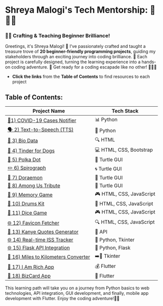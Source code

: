 # Shreya Malogi's Tech Mentorship: 🚀👩‍💻
###  🌟🌈 Crafting & Teaching Beginner Brilliance!

Greetings, it's Shreya Malogi! 🌟 I've passionately crafted and taught a treasure trove of **20 beginner-friendly programming projects**, guiding my stakeholders through an exciting journey into coding brilliance. 🚀 Each project is carefully designed, turning the learning experience into a hands-on coding adventure. 🌌 Get ready for a coding escapade like no other! 🚀👩‍💻

- **Click the links** from the **Table of Contents** to find resources to each project 

## Table of Contents: 

| Project Name                                                                   | Tech Stack                      |
|--------------------------------------------------------------------------------|---------------------------------|
| [🦠1) COVID-19 Cases Notifier](https://github.com/shreyamalogi/corona-cases-notifyer) | 📊 Python                      |
| [🗣️ 2) Text-to-Speech (TTS)](https://github.com/shreyamalogi/TTS)                    | 📝 Python                      |
| [📄 3) Bio Data ](https://github.com/shreyamalogi/Bio-Data)                   | 🔍 HTML                        |
| [🐶 4) Tinder for Dogs](https://github.com/shreyamalogi/tindog)                               | 💻 HTML, CSS, Bootstrap        |
| [🎨 5) Polka Dot](https://github.com/shreyamalogi/the_hirst_painting)                 | 🔵 Turtle GUI                  |
| [✏️ 6) Spirograph](https://github.com/shreyamalogi/spirograph)                       | 🌀 Turtle GUI                  |
| [🤖 7) Doraemon](https://github.com/shreyamalogi/doraemon)                           | 🎨 Turtle GUI                  |
| [🚀 8) Among Us Tribute](https://github.com/shreyamalogi/among-us)                   | 👥 Turtle GUI                  |
| [🧠 9) Memory Game](https://github.com/shreyamalogi/memory-game)                    | 🎮 HTML, CSS, JavaScript       |
| [🥁 10) Drums Kit](https://github.com/shreyamalogi/drums-app)                        | 🚀 HTML, CSS, JavaScript       |
| [🎲 11) Dice Game](https://github.com/shreyamalogi/Dice-game)                        | 🎮 HTML, CSS, JavaScript       |
| [🌐 12) Favicon Fetcher](https://github.com/shreyamalogi/favicon-fetcher)              | 🔍 HTML, CSS, JavaScript       |
| [📜 13) Kanye Quotes Generator](https://github.com/shreyamalogi/kanye-quotes-generator)| 🎤 API                         |
| [🌐 14) Real-time ISS Tracker](https://github.com/shreyamalogi/Real-time-ISS-Tracker)  | 🚀 Python, Tkinter             |
| [🌐 15) Flask API Integration](https://github.com/shreyamalogi/Flask-API-Integration)  | 🚀 Python, Flask               |
| [🚗 16) Miles to Kilometers Converter](https://github.com/shreyamalogi/miles-to-km-converter)| ➡️🚶 Tkinter                |
| [💎 17) I Am Rich App](https://github.com/shreyamalogi/rich-app)                      | 💰 Flutter                     |
| [📇 18) BizCard App](https://github.com/shreyamalogi/bizcard-app)                    | 🔄 Flutter                     |


This learning path will take you on a journey from Python basics to web technologies, API integration, GUI development, and finally, mobile app development with Flutter. Enjoy the coding adventure!🚀✨
